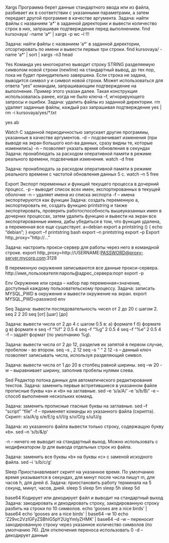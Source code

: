 Xargs
Программа берет данные стандартного ввода или из файла, разбивает их в соответствии с указанными параметрами, а затем передает другой программе в качестве аргумента.
Задача: найти файлы с названием ‘a*’ в заданной директории и вывести количество строк в них, запрашивая подтверждение перед выполнением.
find kursovaya/ -name ‘a*’ | xargs -p wc –l !!!










Задача: найти файлы с названием ‘a*’ в заданной директории, отсортировать по имени и вывести первые три строки.
find kursovaya/ -name ‘a*’ | sort | xargs -n3 head








Yes
Команда yes многократно выводит строку STRING разделяемую символом новой строки (newline) на стандартный вывод, до тех пор, пока не будет принудительно завершена. Если строка не задана, выводится символ y и символ новой строки. Может использоваться для ответа “yes” командам, запрашивающим подтверждение на выполнение. Пример этого указан далее. Такая конструкция использовалась ранее, когда не было ключа –f, игнорирующего запросы и ошибки.
Задача: удалить файлы из заданной директории.
rm удаляет заданные файлы, каждый раз запрашивая подтверждение 
yes | rm -i kursovaya/yes/*.txt





yes ab


Watch
С заданной периодичностью запускает другие программы, указанные в качестве аргументов.
-d – подсвечивает изменения (при выводе на экран большого кол-ва данных, сразу видны те, которые изменились)
-n – позволяет указать время обновления в секундах
Задача: пронаблюдать за расходом оперативной памяти в режиме реального времени, подсвечивая изменения.
watch -d free








Задача: пронаблюдать за расходом оперативной памяти в режиме реального времени с частотой обновления данных 5 с.
watch –n 5 free


Export
Экспорт переменных и функций текущего процесса в дочерний процесс.
-p – выводит список всех имен, экспортированных в текущей оболочке
-n – удаляет имена из списка экспорта
-f – имена экспортируются как функции
Задача: создать переменную a, экспортировать ее, создать функцию printstring и также экспортировать, проверить работоспособность вышеуказанных имен в дочерних процессах, затем удалить функцию и вывести на экран все экспортированные имена, дабы убедиться в том, что функция удалена, а переменная все еще существует.
a=debian
export a
printstring () { echo “debian”; }
export –f printstring
bash
export –n printstring
export –p
Export http_proxy=”http://...”























Задача: настроить прокси-сервер для работы через него в командной строке.
export http_proxy=http://USERNAME:PASSWORD@proxy-server.mycorp.com:3128





В переменную окружения записываются все данные прокси-сервера. http://имя_пользователя:пароль@адрес_сервера:порт
export -p

Env
Окружение или среда – набор пар переменная=значение, доступный каждому 
пользовательскому процессу.
Задача: записать MYSQL_PWD в окружение и вывести окружение на экран.
export MYSQL_PWD=password
env

Seq
Задача: вывести последовательность чисел от 2 до 20 с шагом 2.
seq 2 2 20
seq [от] [шаг] [до]








Задача: вывести числа от 2 до 4 с шагом 0.5 в:
а) формате f
б) формате g
в) формате e
seq –f “%f” 2 0.5 4
seq –f “%g” 2 0.5 4
seq –f “%e” 2 0.5 4
-f – задаёт формат (по умолчанию %g).









Задача: вывести числа от 2 до 12, разделив их запятой в первом случае, пробелом - во втором.
seq –s , 2 12
seq –s “ “ 2 12
-s – данный ключ позволяет записывать числа, используя разделяющий символ.









Задача: вывести числа от 1 до 20 в столбец равной ширины.
seq –w 20
-w – выравнивает ширину, заполнив пробелы нулями слева.











Sed
Редактор потока данных для автоматического редактирования текстов.
Задача: заменить первые встретившиеся в указанном файле прописные буквы «a» и «b» на заглавные.
sed –e ‘s/a/A/’ –e ‘s/b/B/’
-e – способ выполнения нескольких команд.

Задача: заменить прописные гласные буквы на заглавные.
sed –f “script” “file”
-f – применяет команды из указанного файла (скрипта).
Скрипт:
s/a/A/g
s/e/E/g
s/i/I/g
s/o/O/g
s/u/U/g

Задача: из указанного файла вывести только строку, содержащую букву «b».
sed –n ‘s/b/&/p’

-n – ничего не выводит на стандартный выход. Можно использовать с модификатором /p для вывода отдельных строк из файла.

Задача: заменить все буквы «b» на буквы «c» с заменой исходного файла.
sed –i ‘s/b/c/g’


Sleep
Приостанавливает скрипт на указанное время. По умолчанию время указывается в секундах, для минут после числа пишут m, для часов h, для дней d.
Задача: приостановить работу терминала на 5 секунд, минут, часов, дней.
sleep 5
sleep 5m
sleep 5h
sleep 5d

base64
Кодирует или декодирует файл и выводит на стандартный выход
Задача: закодировать и декодировать строку, закодированную строку разбить на строки по 10 символов.
echo ‘gooses are a nice birds’ | base64
echo ‘gooses are a nice birds’ | base64 –w 10
echo ‘Z29vc2VzIGFyZSBhIG5pY2UgYmlyZHMK’ | base64 –d
-w – переносит закодированную строку через указанное количество символов (по умолчанию 76). Для отключения переноса использовать 0
-d – декодирует данные
